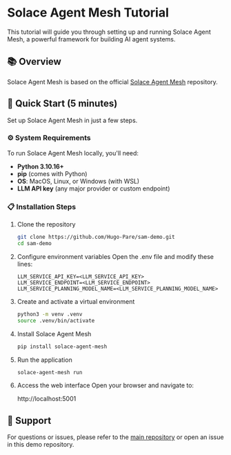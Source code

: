 # Solace Agent Mesh Tutorial
This tutorial will guide you through setting up and running Solace Agent Mesh, a powerful framework for building AI agent systems.
## 📚 Overview
Solace Agent Mesh is based on the official [Solace Agent Mesh](https://github.com/SolaceLabs/solace-agent-mesh) repository.
## 🚀 Quick Start (5 minutes)
Set up Solace Agent Mesh in just a few steps.
### ⚙️ System Requirements
To run Solace Agent Mesh locally, you'll need:
- **Python 3.10.16+**
- **pip** (comes with Python)
- **OS**: MacOS, Linux, or Windows (with WSL)
- **LLM API key** (any major provider or custom endpoint)
### 📋 Installation Steps
1. Clone the repository
   ```bash
   git clone https://github.com/Hugo-Pare/sam-demo.git
   cd sam-demo
   ```
2. Configure environment variables
   Open the .env file and modify these lines:
   ```env
   LLM_SERVICE_API_KEY=<LLM_SERVICE_API_KEY>
   LLM_SERVICE_ENDPOINT=<LLM_SERVICE_ENDPOINT>
   LLM_SERVICE_PLANNING_MODEL_NAME=<LLM_SERVICE_PLANNING_MODEL_NAME>
   ```
3. Create and activate a virtual environment
   ```bash
   python3 -m venv .venv
   source .venv/bin/activate
   ```
4. Install Solace Agent Mesh
   ```bash
   pip install solace-agent-mesh
   ```
5. Run the application
   ```bash
   solace-agent-mesh run
   ```
6. Access the web interface
   Open your browser and navigate to:

   http://localhost:5001

## 🤝 Support
For questions or issues, please refer to the [main repository](https://github.com/SolaceLabs/solace-agent-mesh) or open an issue in this demo repository.